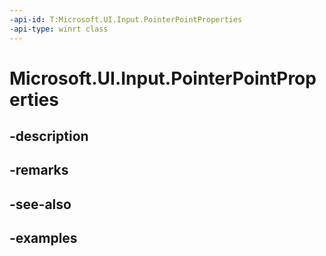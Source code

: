 ```yaml
---
-api-id: T:Microsoft.UI.Input.PointerPointProperties
-api-type: winrt class
---
```


# Microsoft.UI.Input.PointerPointProperties

<!--
public sealed class PointerPointProperties
-->

## -description

## -remarks

## -see-also

## -examples
